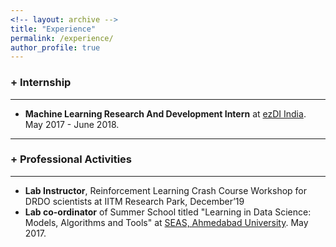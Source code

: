 ```yaml
---
<!-- layout: archive -->
title: "Experience"
permalink: /experience/
author_profile: true
---
```

### + Internship
---
* **Machine Learning Research And Development Intern** at [ezDI India](https://www.ezdi.com/). May 2017 - June 2018.
---
### + Professional Activities
---
* **Lab Instructor**, Reinforcement Learning Crash Course Workshop for DRDO scientists at IITM Research Park, December’19
* **Lab co-ordinator** of Summer School  titled "Learning in Data Science: Models, Algorithms and Tools" at [SEAS, Ahmedabad University](https://ahduni.edu.in/seas/). May 2017.
